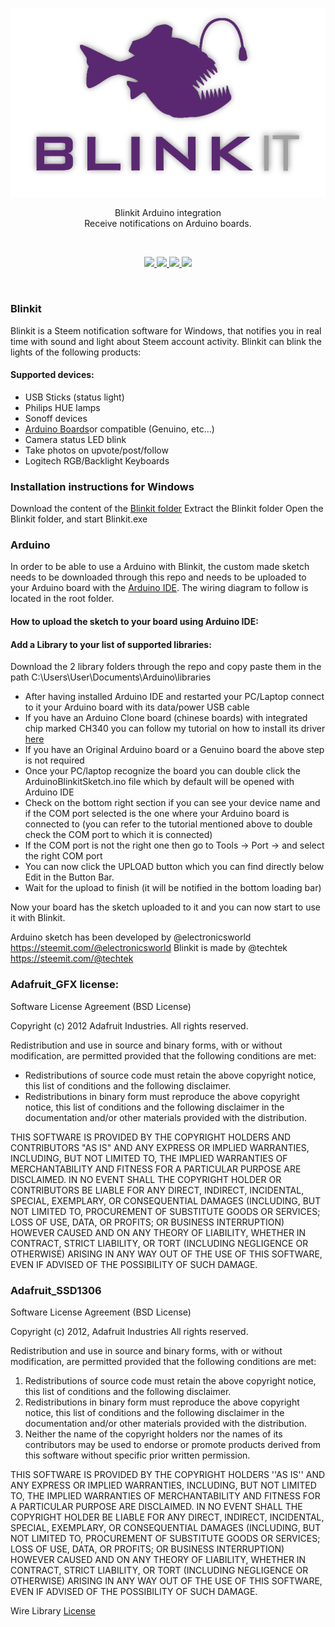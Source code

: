 <p align="center">
<img src="blinkit.png" />
</p>

<p align="center">
Blinkit Arduino integration <br />Receive notifications on Arduino boards.
</p>

<br />


<p align="center">
  <a href="https://github.com/techtek/Blinkit/archive/master.zip">
    <img src="https://img.shields.io/badge/Download-23%2C4%20Mb-blue.svg" />
  </a>
  <a href="https://github.com/techtek/Blinkit/blob/master/LICENSE">
    <img src="https://img.shields.io/github/license/techtek/Blinkit.svg" />
  </a>
  <a href="https://twitter.com/intent/tweet?url=https://github.com/techtek/Blinkit&text=Download%20%23Blinkit%20interface%20and%20receive%20live%20notifications%20on%20Steem%20related%20actions%20">
    <img src="https://img.shields.io/twitter/url/https/github.com/techtek/Blinkit.svg?style=social" />
  </a>
  <a href="https://steemit.com/@electronicsworld">
    <img src="https://img.shields.io/badge/Steemit-%40electronicsworld-blue.svg" />
  </a>
</p>

<br />


### Blinkit

Blinkit is a Steem notification software for Windows, that notifies you in real time with sound and light about Steem account activity. Blinkit can blink the lights of the following products:

#### Supported devices:
* USB Sticks (status light)
* Philips HUE lamps
* Sonoff devices
* [Arduino Boards](https://steemit.com/@electronicsworld)or compatible (Genuino, etc...)
* Camera status LED blink
* Take photos on upvote/post/follow
* Logitech RGB/Backlight Keyboards 



### Installation instructions for Windows

Download the content of the [Blinkit folder](https://github.com/techtek/Blinkit)
Extract the Blinkit folder
Open the Blinkit folder, and start Blinkit.exe

### Arduino 

In order to be able to use a Arduino with Blinkit, the custom made sketch needs to be downloaded through this repo and needs to be uploaded to your Arduino board with the [Arduino IDE](https://www.arduino.cc/en/main/software). 
The wiring diagram to follow is located in the root folder.

#### How to upload the sketch to your board using Arduino IDE:

#### Add a Library to your list of supported libraries:

Download the 2 library folders through the repo and copy paste them in the path C:\Users\User\Documents\Arduino\libraries

- After having installed Arduino IDE and restarted your PC/Laptop connect to it your Arduino board with its data/power USB cable
- If you have an Arduino Clone board (chinese boards) with integrated chip marked CH340 you can follow my tutorial on how to install its driver [here](https://steemit.com/blinkit/@electronicsworld/blinkit-or-electronicsworld-tutorial-2-how-to-set-up-arduino-for-blinkit-interaction)
- If you have an Original Arduino board or a Genuino board the above step is not required
- Once your PC/laptop recognize the board you can double click the ArduinoBlinkitSketch.ino file which by default will be opened with Arduino IDE
- Check on the bottom right section if you can see your device name and if the COM port selected is the one where your Arduino board is connected to (you can refer to the tutorial mentioned above to double check the COM port to which it is connected)
- If the COM port is not the right one then go to Tools -> Port -> and select the right COM port
- You can now click the UPLOAD button which you can find directly below Edit in the Button Bar.
- Wait for the upload to finish (it will be notified in the bottom loading bar)

Now your board has the sketch uploaded to it and you can now start to use it with Blinkit.


Arduino sketch has been developed by @electronicsworld https://steemit.com/@electronicsworld
Blinkit is made by @techtek https://steemit.com/@techtek


### Adafruit_GFX license:

Software License Agreement (BSD License)

Copyright (c) 2012 Adafruit Industries.  All rights reserved.

Redistribution and use in source and binary forms, with or without
modification, are permitted provided that the following conditions are met:

- Redistributions of source code must retain the above copyright notice,
  this list of conditions and the following disclaimer.
- Redistributions in binary form must reproduce the above copyright notice,
  this list of conditions and the following disclaimer in the documentation
  and/or other materials provided with the distribution.

THIS SOFTWARE IS PROVIDED BY THE COPYRIGHT HOLDERS AND CONTRIBUTORS "AS IS"
AND ANY EXPRESS OR IMPLIED WARRANTIES, INCLUDING, BUT NOT LIMITED TO, THE
IMPLIED WARRANTIES OF MERCHANTABILITY AND FITNESS FOR A PARTICULAR PURPOSE
ARE DISCLAIMED. IN NO EVENT SHALL THE COPYRIGHT HOLDER OR CONTRIBUTORS BE
LIABLE FOR ANY DIRECT, INDIRECT, INCIDENTAL, SPECIAL, EXEMPLARY, OR
CONSEQUENTIAL DAMAGES (INCLUDING, BUT NOT LIMITED TO, PROCUREMENT OF
SUBSTITUTE GOODS OR SERVICES; LOSS OF USE, DATA, OR PROFITS; OR BUSINESS
INTERRUPTION) HOWEVER CAUSED AND ON ANY THEORY OF LIABILITY, WHETHER IN
CONTRACT, STRICT LIABILITY, OR TORT (INCLUDING NEGLIGENCE OR OTHERWISE)
ARISING IN ANY WAY OUT OF THE USE OF THIS SOFTWARE, EVEN IF ADVISED OF THE
POSSIBILITY OF SUCH DAMAGE.

### Adafruit_SSD1306

Software License Agreement (BSD License)

Copyright (c) 2012, Adafruit Industries
All rights reserved.

Redistribution and use in source and binary forms, with or without
modification, are permitted provided that the following conditions are met:
1. Redistributions of source code must retain the above copyright
notice, this list of conditions and the following disclaimer.
2. Redistributions in binary form must reproduce the above copyright
notice, this list of conditions and the following disclaimer in the
documentation and/or other materials provided with the distribution.
3. Neither the name of the copyright holders nor the
names of its contributors may be used to endorse or promote products
derived from this software without specific prior written permission.

THIS SOFTWARE IS PROVIDED BY THE COPYRIGHT HOLDERS ''AS IS'' AND ANY
EXPRESS OR IMPLIED WARRANTIES, INCLUDING, BUT NOT LIMITED TO, THE IMPLIED
WARRANTIES OF MERCHANTABILITY AND FITNESS FOR A PARTICULAR PURPOSE ARE
DISCLAIMED. IN NO EVENT SHALL THE COPYRIGHT HOLDER BE LIABLE FOR ANY
DIRECT, INDIRECT, INCIDENTAL, SPECIAL, EXEMPLARY, OR CONSEQUENTIAL DAMAGES
(INCLUDING, BUT NOT LIMITED TO, PROCUREMENT OF SUBSTITUTE GOODS OR SERVICES;
LOSS OF USE, DATA, OR PROFITS; OR BUSINESS INTERRUPTION) HOWEVER CAUSED AND
ON ANY THEORY OF LIABILITY, WHETHER IN CONTRACT, STRICT LIABILITY, OR TORT
(INCLUDING NEGLIGENCE OR OTHERWISE) ARISING IN ANY WAY OUT OF THE USE OF THIS
SOFTWARE, EVEN IF ADVISED OF THE POSSIBILITY OF SUCH DAMAGE.

Wire Library [License](https://creativecommons.org/licenses/by-sa/3.0/#)

